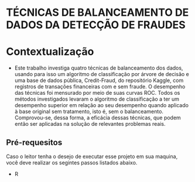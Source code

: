 # TÉCNICAS DE BALANCEAMENTO DE DADOS DA DETECÇÃO DE FRAUDES


# Contextualização

* Este trabalho investiga quatro técnicas de balanceamento dos dados, usando para isso um algoritmo de classificação por árvore de decisão e uma base de dados pública, Credit-Fraud, do repositório Kaggle, com registros de transações financeiras com e sem fraude. O desempenho das técnicas foi mensurado por meio de suas curvas ROC. Todos os métodos investigados levaram o algoritmo de classificação a ter um desempenho superior em relação ao seu desempenho quando aplicado à base original sem tratamento, isto é, sem o balanceamento. Comprovou-se, dessa forma, a eficácia dessas técnicas, que podem então ser aplicadas na solução de relevantes problemas reais.



## Pré-requesitos

Caso o leitor tenha o desejo de executar esse projeto em sua maquina, você deve realizar os segintes passos listados abaixo.

* R 
